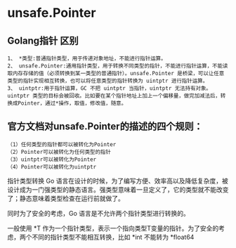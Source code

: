 # unsafe.Pointer

## Golang指针 区别

    1、 *类型:普通指针类型，用于传递对象地址，不能进行指针运算。
    2、 unsafe.Pointer:通用指针类型，用于转换不同类型的指针，不能进行指针运算，不能读取内存存储的值（必须转换到某一类型的普通指针）。unsafe.Pointer 是桥梁，可以让任意类型的指针实现相互转换，也可以将任意类型的指针转换为 uintptr 进行指针运算。
    3、 uintptr:用于指针运算，GC 不把 uintptr 当指针，uintptr 无法持有对象。uintptr 类型的目标会被回收。比如要在某个指针地址上加上一个偏移量，做完加减法后，转换成Pointer，通过*操作，取值，修改值，随意。


## 官方文档对unsafe.Pointer的描述的四个规则：
    （1）任何类型的指针都可以被转化为Pointer
    （2）Pointer可以被转化为任何类型的指针
    （3）uintptr可以被转化为Pointer
    （4）Pointer可以被转化为uintptr

指针类型转换
Go 语言在设计的时候，为了编写方便、效率高以及降低复杂度，被设计成为一门强类型的静态语言。强类型意味着一旦定义了，它的类型就不能改变了；静态意味着类型检查在运行前就做了。

同时为了安全的考虑，Go 语言是不允许两个指针类型进行转换的。

一般使用 *T 作为一个指针类型，表示一个指向类型T变量的指针。为了安全的考虑，两个不同的指针类型不能相互转换，比如 *int 不能转为 *float64